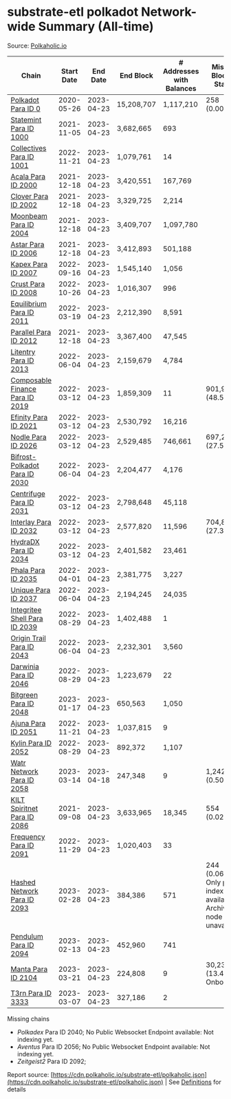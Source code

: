 # substrate-etl polkadot Network-wide Summary (All-time)

Source: [Polkaholic.io](https://polkaholic.io)


| Chain            | Start Date | End Date | End Block | # Addresses with Balances | Missing Blocks / Status |
| ---------------- | ---------- | ---------| --------- | ------------------------- | ----------------------- |
| [Polkadot Para ID 0](/polkadot/0-polkadot) | 2020-05-26 | 2023-04-23 | 15,208,707 |  1,117,210 | 258 (0.00%)  |
| [Statemint Para ID 1000](/polkadot/1000-statemint) | 2021-11-05 | 2023-04-23 | 3,682,665 |  693 |    |
| [Collectives Para ID 1001](/polkadot/1001-collectives) | 2022-11-21 | 2023-04-23 | 1,079,761 |  14 |    |
| [Acala Para ID 2000](/polkadot/2000-acala) | 2021-12-18 | 2023-04-23 | 3,420,551 |  167,769 |    |
| [Clover Para ID 2002](/polkadot/2002-clover) | 2021-12-18 | 2023-04-23 | 3,329,725 |  2,214 |    |
| [Moonbeam Para ID 2004](/polkadot/2004-moonbeam) | 2021-12-18 | 2023-04-23 | 3,409,707 |  1,097,780 |    |
| [Astar Para ID 2006](/polkadot/2006-astar) | 2021-12-18 | 2023-04-23 | 3,412,893 |  501,188 |    |
| [Kapex Para ID 2007](/polkadot/2007-kapex) | 2022-09-16 | 2023-04-23 | 1,545,140 |  1,056 |    |
| [Crust Para ID 2008](/polkadot/2008-crust) | 2022-10-26 | 2023-04-23 | 1,016,307 |  996 |    |
| [Equilibrium Para ID 2011](/polkadot/2011-equilibrium) | 2022-03-19 | 2023-04-23 | 2,212,390 |  8,591 |    |
| [Parallel Para ID 2012](/polkadot/2012-parallel) | 2021-12-18 | 2023-04-23 | 3,367,400 |  47,545 |    |
| [Litentry Para ID 2013](/polkadot/2013-litentry) | 2022-06-04 | 2023-04-23 | 2,159,679 |  4,784 |    |
| [Composable Finance Para ID 2019](/polkadot/2019-composable) | 2022-03-12 | 2023-04-23 | 1,859,309 |  11 | 901,932 (48.51%)  |
| [Efinity Para ID 2021](/polkadot/2021-efinity) | 2022-03-12 | 2023-04-23 | 2,530,792 |  16,216 |    |
| [Nodle Para ID 2026](/polkadot/2026-nodle) | 2022-03-12 | 2023-04-23 | 2,529,485 |  746,661 | 697,249 (27.56%)  |
| [Bifrost-Polkadot Para ID 2030](/polkadot/2030-bifrost-dot) | 2022-06-04 | 2023-04-23 | 2,204,477 |  4,176 |    |
| [Centrifuge Para ID 2031](/polkadot/2031-centrifuge) | 2022-03-12 | 2023-04-23 | 2,798,648 |  45,118 |    |
| [Interlay Para ID 2032](/polkadot/2032-interlay) | 2022-03-12 | 2023-04-23 | 2,577,820 |  11,596 | 704,852 (27.34%)  |
| [HydraDX Para ID 2034](/polkadot/2034-hydradx) | 2022-03-12 | 2023-04-23 | 2,401,582 |  23,461 |    |
| [Phala Para ID 2035](/polkadot/2035-phala) | 2022-04-01 | 2023-04-23 | 2,381,775 |  3,227 |    |
| [Unique Para ID 2037](/polkadot/2037-unique) | 2022-06-04 | 2023-04-23 | 2,194,245 |  24,035 |    |
| [Integritee Shell Para ID 2039](/polkadot/2039-integritee-shell) | 2022-08-29 | 2023-04-23 | 1,402,488 |  1 |    |
| [Origin Trail Para ID 2043](/polkadot/2043-origintrail) | 2022-06-04 | 2023-04-23 | 2,232,301 |  3,560 |    |
| [Darwinia Para ID 2046](/polkadot/2046-darwinia) | 2022-08-29 | 2023-04-23 | 1,223,679 |  22 |    |
| [Bitgreen Para ID 2048](/polkadot/2048-bitgreen) | 2023-01-17 | 2023-04-23 | 650,563 |  1,050 |    |
| [Ajuna Para ID 2051](/polkadot/2051-ajuna) | 2022-11-21 | 2023-04-23 | 1,037,815 |  9 |    |
| [Kylin Para ID 2052](/polkadot/2052-kylin) | 2022-08-29 | 2023-04-23 | 892,372 |  1,107 |    |
| [Watr Network Para ID 2058](/polkadot/2058-watr) | 2023-03-14 | 2023-04-18 | 247,348 |  9 | 1,242 (0.50%)  |
| [KILT Spiritnet Para ID 2086](/polkadot/2086-kilt) | 2021-09-08 | 2023-04-23 | 3,633,965 |  18,345 | 554 (0.02%)  |
| [Frequency Para ID 2091](/polkadot/2091-frequency) | 2022-11-29 | 2023-04-23 | 1,020,403 |  33 |    |
| [Hashed Network Para ID 2093](/polkadot/2093-hashed) | 2023-02-28 | 2023-04-23 | 384,386 |  571 | 244 (0.06%) Only partial index available: Archive node unavailable |
| [Pendulum Para ID 2094](/polkadot/2094-pendulum) | 2023-02-13 | 2023-04-23 | 452,960 |  741 |    |
| [Manta Para ID 2104](/polkadot/2104-manta) | 2023-03-21 | 2023-04-23 | 224,808 |  9 | 30,236 (13.45%) Onboarding |
| [T3rn Para ID 3333](/polkadot/3333-t3rn) | 2023-03-07 | 2023-04-23 | 327,186 |  2 |    |

Missing chains


* *Polkadex* Para ID 2040; No Public Websocket Endpoint available: Not indexing yet.
* *Aventus* Para ID 2056; No Public Websocket Endpoint available: Not indexing yet.
* *Zeitgeist2* Para ID 2092; 

Report source: [https://cdn.polkaholic.io/substrate-etl/polkaholic.json](https://cdn.polkaholic.io/substrate-etl/polkaholic.json) | See [Definitions](/DEFINITIONS.md) for details
